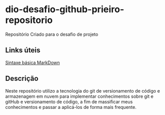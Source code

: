 # dio-desafio-github-prieiro-repositorio
Repositório Criado para o desafio de projeto

## Links úteis
[Sintaxe básica MarkDown](https://www.markdownguide.org/basic-syntax/)

## Descrição
Neste repositório utilizo a tecnologia do git de versionamento de código e armazenagem em nuvem para implementar conhecimentos sobre git e gitHub e versionamento de código, a fim de massificar meus conhecimentos e passar a aplicá-los de forma mais frequente.
